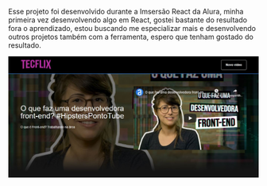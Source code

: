 Esse projeto foi desenvolvido durante a Imsersão React da Alura, minha primeira vez desenvolvendo algo em React, gostei bastante do resultado fora o aprendizado, estou buscando me especializar mais e desenvolvendo outros projetos também com a ferramenta, espero que tenham gostado do resultado.


![imagem](tecflix.1.JPG)
